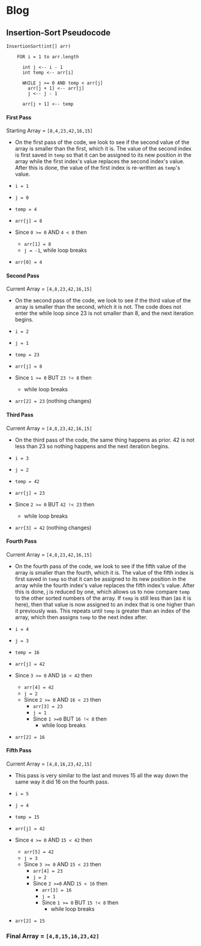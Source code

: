 # Blog
## Insertion-Sort Pseudocode
```aidl
InsertionSort(int[] arr)

    FOR i = 1 to arr.length

      int j <-- i - 1
      int temp <-- arr[i]

      WHILE j >= 0 AND temp < arr[j]
        arr[j + 1] <-- arr[j]
        j <-- j - 1

      arr[j + 1] <-- temp
```
#### First Pass
Starting Array = `[8,4,23,42,16,15]`

- On the first pass of the code, we look to see if the second value of the array is smaller than the first, which it is. The value of the second index is first saved in `temp` so that it can be assigned to its new position in the array while the first index's value replaces the second index's value. After this is done, the value of the first index is re-written as `temp`'s value.

- `i = 1`
- `j = 0`
- `temp = 4`
- `arr[j] = 8`
- Since `0 >= 0` AND `4 < 8` then
  - `arr[1] = 8`
  - `j = -1`, while loop breaks
- `arr[0] = 4`

#### Second Pass
Current Array = `[4,8,23,42,16,15]`

- On the second pass of the code, we look to see if the third value of the array is smaller than the second, which it is not. The code does not enter the while loop since 23 is not smaller than 8, and the next iteration begins.
- `i = 2`
- `j = 1`
- `temp = 23`
- `arr[j] = 8`

- Since `1 >= 0` BUT `23 !< 8` then
  - while loop breaks
- `arr[2] = 23` (nothing changes)

#### Third Pass
Current Array = `[4,8,23,42,16,15]`

- On the third pass of the code, the same thing happens as prior. 42 is not less than 23 so nothing happens and the next iteration begins.

- `i = 3`
- `j = 2`
- `temp = 42`
- `arr[j] = 23`

- Since `2 >= 0` BUT `42 !< 23` then
    - while loop breaks
- `arr[3] = 42` (nothing changes)

#### Fourth Pass
Current Array = `[4,8,23,42,16,15]`

- On the fourth pass of the code, we look to see if the fifth value of the array is smaller than the fourth, which it is. The value of the fifth index is first saved in `temp` so that it can be assigned to its new position in the array while the fourth index's value replaces the fifth index's value. After this is done, j is reduced by one, which allows us to now compare `temp` to the other sorted numbers of the array. If `temp` is still less than (as it is here), then that value is now assigned to an index that is one higher than it previously was. This repeats until `temp` is greater than an index of the array, which then assigns `temp` to the next index after.

- `i = 4`
- `j = 3`
- `temp = 16`
- `arr[j] = 42`

- Since `3 >= 0` AND `16 < 42` then
    - `arr[4] = 42`
    - `j = 2`
    - Since `2 >= 0` AND `16 < 23` then
      - `arr[3] = 23`
      - `j = 1`
      - Since `1 >=0` BUT `16 !< 8` then
        - while loop breaks
- `arr[2] = 16`

#### Fifth Pass
Current Array = `[4,8,16,23,42,15]`

- This pass is very similar to the last and moves 15 all the way down the same way it did 16 on the fourth pass.

- `i = 5`
- `j = 4`
- `temp = 15`
- `arr[j] = 42`

- Since `4 >= 0` AND `15 < 42` then
    - `arr[5] = 42`
    - `j = 3`
    - Since `3 >= 0` AND `15 < 23` then
        - `arr[4] = 23`
        - `j = 2`
        - Since `2 >=0` AND `15 < 16` then
          - `arr[3] = 16`
          - `j = 1`
          - Since `1 >= 0` BUT `15 !< 8` then
            - while loop breaks
- `arr[2] = 15`

### Final Array = `[4,8,15,16,23,42]`

